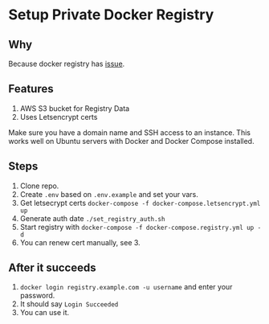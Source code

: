 # Setup Private Docker Registry

## Why

Because docker registry has [issue](https://github.com/docker/distribution/issues/2545).

## Features

1. AWS S3 bucket for Registry Data
2. Uses Letsencrypt certs

Make sure you have a domain name and SSH access to an instance. This works well on Ubuntu servers with Docker and Docker Compose installed.

## Steps

1. Clone repo.
2. Create `.env` based on `.env.example` and set your vars.
3. Get letsecrypt certs `docker-compose -f docker-compose.letsencrypt.yml up`
4. Generate auth date `./set_registry_auth.sh`
5. Start registry with `docker-compose -f docker-compose.registry.yml up -d`
6. You can renew cert manually, see 3.

## After it succeeds

1. `docker login registry.example.com -u username` and enter your password.
2. It should say `Login Succeeded`
3. You can use it.
